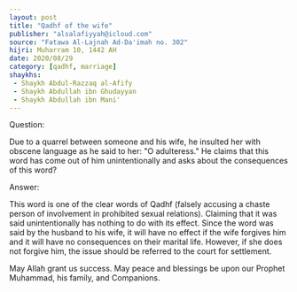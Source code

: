 ```yaml
---
layout: post
title: "Qadhf of the wife"
publisher: "alsalafiyyah@icloud.com"
source: "Fatawa Al-Lajnah Ad-Da'imah no. 302"
hijri: Muharram 10, 1442 AH
date: 2020/08/29
category: [qadhf, marriage]
shaykhs: 
 - Shaykh Abdul-Razzaq al-Afify
 - Shaykh Abdullah ibn Ghudayyan
 - Shaykh Abdullah ibn Mani'
---
```


Question: 

Due to a quarrel between someone and his wife, he insulted her with obscene language as he said to her: "O adulteress." He claims that this word has come out of him unintentionally and asks about the consequences of this word?

Answer:

This word is one of the clear words of Qadhf (falsely accusing a chaste person of involvement in prohibited sexual relations). Claiming that it was said unintentionally has nothing to do with its effect. Since the word was said by the husband to his wife, it will have no effect if the wife forgives him and it will have no consequences on their marital life. However, if she does not forgive him, the issue should be referred to the court for settlement.

May Allah grant us success. May peace and blessings be upon our Prophet Muhammad, his family, and Companions.
